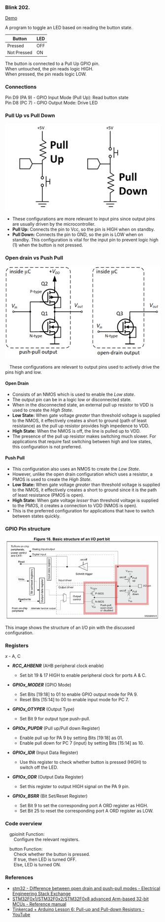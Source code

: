 ### Blink 202.        
[Demo](https://youtu.be/tKnZ2aMsRHI)

A program to toggle an LED based on reading the button state.

| Button      | LED |
| ----------- | --- |
| Pressed     | OFF |
| Not Pressed | ON  |

The button is connected to a Pull Up GPIO pin.     
When untouched, the pin reads logic HIGH.    
When pressed, the pin reads logic LOW.         

### Connections

   Pin D9 (PA 9) - GPIO Input Mode (Pull Up): Read button state    
   Pin D8 (PC 7) - GPIO Output Mode: Drive LED 

   
   
### Pull Up vs Pull Down   
![maxresdefault](./assets/pullupdown.jpg)

   - These configurations are more relevant to input pins since output pins are usually driven by the microcontroller.             
   - **Pull Up:** Connects the pin to Vcc, so the pin is HIGH when on standby.        
   - **Pull Down:** Connects the pin to GND, so the pin is LOW when on standby. This configuration is vital for the input pin to prevent logic high (1) when the button is not pressed.      

### Open drain vs Push Pull 
![udA3y](./assets/pushpull.png)

   &emsp;These configurations are relevant to output pins used to actively drive the pins high and low.     

 #### Open Drain
   - Consists of an NMOS which is used to enable the _Low state_.        
   - The output pin can be in a logic low or disconnected state.    
   - When in the disconnected state, an external pull up resistor to VDD is used to create the _High State_.       
   - **Low State:** When gate voltage _greater_ than threshold voltage is supplied to the NMOS, it effectively creates a short to ground (path of least resistance) as the pull up resistor provides high impedence to VDD.            
   - **High State:** When the NMOS is off, the line is pulled up to VDD.     
   - The presence of the pull up resistor makes switching much slower. For applications that require fast switching between high and low states, this configuration is not preferred.
   
 #### Push Pull

   - This configuration also uses an NMOS to create the _Low State_.       
   - However, unlike the open drain configuration which uses a resistor, a PMOS is used to create the _High State_.                  
   - **Low State:** When gate voltage _greater_ than threshold voltage is supplied to the NMOS, it effectively creates a short to ground since it is the path of least resistance (PMOS is open).           
   - **High State:** When gate voltage _lesser_ than threshold voltage is supplied to the PMOS, it creates a connection to VDD (NMOS is open).    
   - This is the preferred configuration for applications that have to switch between states quickly.    

### GPIO Pin structure

![](./assets/ioport.png)

This image shows the structure of an I/O pin with the discussed configuration.
    
### Registers 
   _x_ - A, C    
   
   - _**RCC_AHBENR**_ (AHB peripheral clock enable)     
      - Set bit 19 & 17 HIGH to enable peripheral clock for ports A & C.    
   
   
   - **_GPIOx_MODER_** (GPIO Mode)      
      - Set Bits [19:18] to 01 to enable GPIO output mode for PA 9.        
      - Reset Bits [15:14] to 00 to enable input mode for PC 7.

   - **_GPIOx_OTYPER_** (Output Type)            
      - Set Bit 9 for output type push-pull.    

   - **_GPIOx_PUPDR_** (Pull up/Pull down Register)        
      - Enable pull up for PA 9 by setting Bits [19:18] as 01.  
      - Enable pull down for PC 7 (input) by setting Bits [15:14] as 10.   

   - **_GPIOx_IDR_** (Input Data Register)       
      - Use this register to check whether button is pressed (HIGH) to switch off the LED.      

   - **_GPIOx_ODR_** (Output Data Register)      
      - Set this register to output HIGH signal on the PA 9 pin.          
  
   - **_GPIOx_BSRR_** (Bit Set/Reset Register)      
      - Set Bit 9 to set the corresponding port A ORD register as HIGH.     
      - Set Bit 25 to reset the corresponding port A ORD register as LOW.   
	     
### Code overview                  
               
   &emsp;gpioInit Function:                
   &emsp;&emsp;Configure the relevant registers.          
   
   &emsp;button Function:                           
   &emsp;&emsp;Check whether the button is pressed.             
   &emsp;&emsp;If true, then LED is turned OFF.         
   &emsp;&emsp;Else, LED is turned ON.                  
   
### References          
- [stm32 - Difference between open drain and push-pull modes - Electrical Engineering Stack Exchange](https://electronics.stackexchange.com/questions/620150/difference-between-open-drain-and-push-pull-modes) 
- [STM32F0x1/STM32F0x2/STM32F0x8 advanced Arm-based 32-bit MCUs - Reference manual](https://www.st.com/resource/en/reference_manual/rm0091-stm32f0x1stm32f0x2stm32f0x8-advanced-armbased-32bit-mcus-stmicroelectronics.pdf)
- [Tinkercad + Arduino Lesson 6: Pull-up and Pull-down Resistors - YouTube](https://www.youtube.com/watch?v=aPVMKyZpaPA)
